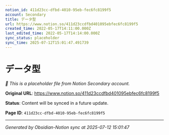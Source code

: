 ```yaml
---
notion_id: 411d23cc-dfbd-4010-95eb-fec6fc8199f5
account: Secondary
title: データ型
url: https://www.notion.so/411d23ccdfbd401095ebfec6fc8199f5
created_time: 2022-05-17T14:11:00.000Z
last_edited_time: 2022-05-17T14:14:00.000Z
sync_status: placeholder
sync_time: 2025-07-12T15:01:47.491739
---
```


# データ型

*🔄 This is a placeholder file from Notion Secondary account.*

**Original URL**: https://www.notion.so/411d23ccdfbd401095ebfec6fc8199f5

**Status**: Content will be synced in a future update.

**Page ID**: `411d23cc-dfbd-4010-95eb-fec6fc8199f5`

---

*Generated by Obsidian-Notion sync at 2025-07-12 15:01:47*
